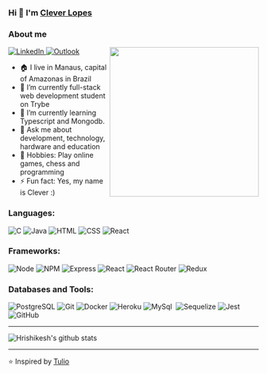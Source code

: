 ### Hi 👋 I'm [Clever Lopes](https://clever-junior.github.io)

### About me

<img align="right" src="https://media0.giphy.com/media/qgQUggAC3Pfv687qPC/giphy.gif" height="300px"/>

<a href="https://www.linkedin.com/in/clever-lopes/"><img alt="LinkedIn" src="https://img.shields.io/badge/LinkedIn-0077B5?style=for-the-badge&logo=linkedin&logoColor=white" /></a><a href="tkclever.junior@gmail.com"> <img alt="Outlook" src="https://img.shields.io/badge/Microsoft_Outlook-0078D4?style=for-the-badge&logo=microsoft-outlook&logoColor=white" /></a> 

- 🏠 I live in Manaus, capital of Amazonas in Brazil
- 🔭 I’m currently full-stack web development student on Trybe
- 🌱 I’m currently learning Typescript and Mongodb.
- 💬 Ask me about development, technology, hardware and education
- 👾 Hobbies: Play online games, chess and programming
- ⚡ Fun fact: Yes, my name is Clever :)

### Languages:

<img alt="C" src="https://img.shields.io/badge/C-00599C?style=for-the-badge&logo=c&logoColor=white" /> <img alt="Java" src="https://img.shields.io/badge/Java-ED8B00?style=for-the-badge&logo=java&logoColor=white" /> <img alt="HTML" src="https://img.shields.io/badge/HTML5-E34F26?style=for-the-badge&logo=html5&logoColor=white" /> <img alt="CSS" src="https://img.shields.io/badge/CSS3-1572B6?style=for-the-badge&logo=css3&logoColor=white" /> <img alt="React" src="https://img.shields.io/badge/JavaScript-323330?style=for-the-badge&logo=javascript&logoColor=F7DF1E" />


### Frameworks:

<img alt="Node" src="https://img.shields.io/badge/Node.js-339933?style=for-the-badge&logo=nodedotjs&logoColor=white" /> <img alt="NPM" src="https://img.shields.io/badge/npm-CB3837?style=for-the-badge&logo=npm&logoColor=white" /> <img alt="Express" src="https://img.shields.io/badge/Express.js-000000?style=for-the-badge&logo=express&logoColor=white" /> <img alt="React" src="https://img.shields.io/badge/React-20232A?style=for-the-badge&logo=react&logoColor=61DAFB" /> <img alt="React Router" src="https://img.shields.io/badge/React_Router-CA4245?style=for-the-badge&logo=react-router&logoColor=white"/> <img alt="Redux" src="https://img.shields.io/badge/Redux-593D88?style=for-the-badge&logo=redux&logoColor=white" /> 
### Databases and Tools:

<img alt="PostgreSQL" src="https://img.shields.io/badge/PostgreSQL-316192?style=for-the-badge&logo=postgresql&logoColor=white" /> <img alt="Git" src="https://img.shields.io/badge/Git-E34F26?style=for-the-badge&logo=git&logoColor=white"/>
<img alt="Docker" src="https://img.shields.io/badge/Docker-2496ED?style=for-the-badge&logo=docker&logoColor=white"/> <img alt="Heroku" src="https://img.shields.io/badge/Heroku-430098?style=for-the-badge&logo=heroku&logoColor=white"/> <img alt="MySql" src="https://img.shields.io/badge/MySQL-00000F?style=for-the-badge&logo=mysql&logoColor=white"/> <img alt="" src=""/> ![Sequelize](https://img.shields.io/badge/Sequelize-52B0E7?style=for-the-badge&logo=Sequelize&logoColor=white) ![Jest](https://img.shields.io/badge/-jest-%23C21325?style=for-the-badge&logo=jest&logoColor=white) ![GitHub](https://img.shields.io/badge/github-%23121011.svg?style=for-the-badge&logo=github&logoColor=white)

<hr>

![Hrishikesh's github stats](https://github-readme-stats.vercel.app/api/?username=clever-junior&hide_border=true&show_icons=true&title_color=fff&icon_color=79ff97&text_color=9f9f9f&bg_color=00000000) 

<hr>

⭐ Inspired by [Tulio](https://github.com/Tuliolivieri)
